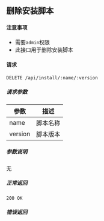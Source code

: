 ## 删除安装脚本

#### 注意事项

- 需要`admin`权限
- 此接口用于删除安装脚本

#### 请求

```
DELETE /api/install/:name/:version
```

##### 请求参数

|参数|描述|
|---|---|
|name|脚本名称|
|version|脚本版本|


##### 参数说明

无

##### 正常返回

```
200 OK
```

##### 错误返回
